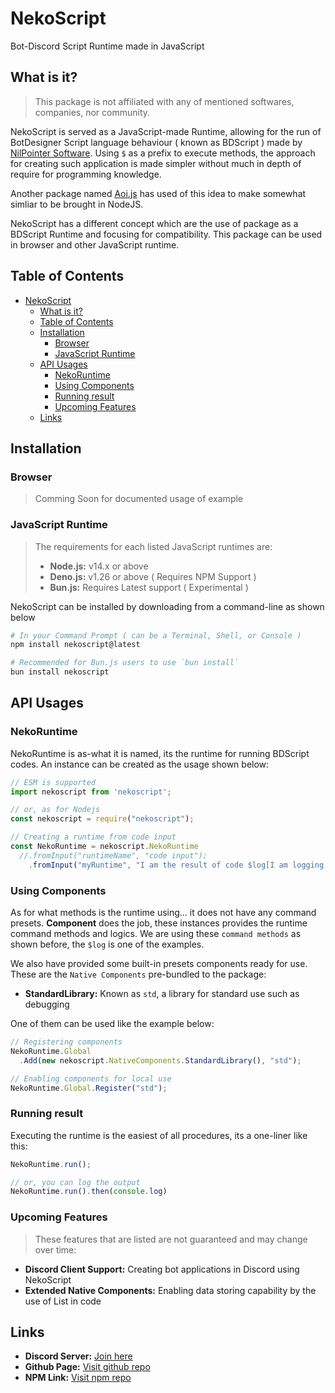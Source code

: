 
# NekoScript

Bot-Discord Script Runtime made in JavaScript

## What is it?
> This package is not affiliated with any of mentioned softwares, companies, nor community.

NekoScript is served as a JavaScript-made Runtime, allowing for the run of BotDesigner Script language behaviour ( known as BDScript ) made by [NilPointer Software](https://nilpointer.software/). Using `$` as a prefix to execute methods, the approach for creating such application is made simpler without much in depth of require for programming knowledge.

Another package named [Aoi.js](https://aoi.js.org/) has used of this idea to make somewhat simliar to be brought in NodeJS.

NekoScript has a different concept which are the use of package as a BDScript Runtime and focusing for compatibility. This package can be used in browser and other JavaScript runtime.

## Table of Contents
- [NekoScript](#nekoscript)
  - [What is it?](#what-is-it)
  - [Table of Contents](#table-of-contents)
  - [Installation](#installation)
    - [Browser](#browser)
    - [JavaScript Runtime](#javascript-runtime)
  - [API Usages](#api-usages)
    - [NekoRuntime](#nekoruntime)
    - [Using Components](#using-components)
    - [Running result](#running-result)
    - [Upcoming Features](#upcoming-features)
  - [Links](#links)

## Installation

### Browser
> Comming Soon for documented usage of example

### JavaScript Runtime
> The requirements for each listed JavaScript runtimes are:
> - **Node.js:** v14.x or above
> - **Deno.js:** v1.26 or above ( Requires NPM Support )
> - **Bun.js:** Requires Latest support ( Experimental )

NekoScript can be installed by downloading from a command-line as shown below
```bash
# In your Command Prompt ( can be a Terminal, Shell, or Console )
npm install nekoscript@latest

# Recommended for Bun.js users to use `bun install`
bun install nekoscript
```

## API Usages
### NekoRuntime
NekoRuntime is as-what it is named, its the runtime for running BDScript codes. An instance can be created as the usage shown below:

```ts
// ESM is supported
import nekoscript from 'nekoscript';

// or, as for Nodejs
const nekoscript = require("nekoscript");

// Creating a runtime from code input
const NekoRuntime = nekoscript.NekoRuntime
  //.fromInput("runtimeName", "code input");
    .fromInput("myRuntime", "I am the result of code $log[I am logging this text]");
```

### Using Components
As for what methods is the runtime using... it does not have any command presets. **Component** does the job, these instances provides the runtime command methods and logics. We are using these `command methods` as shown before, the `$log` is one of the examples.

We also have provided some built-in presets components ready for use. These are the `Native Components` pre-bundled to the package:
- **StandardLibrary:** Known as `std`, a library for standard use such as debugging

One of them can be used like the example below:
```ts
// Registering components
NekoRuntime.Global
  .Add(new nekoscript.NativeComponents.StandardLibrary(), "std");

// Enabling components for local use
NekoRuntime.Global.Register("std");
```

### Running result
Executing the runtime is the easiest of all procedures, its a one-liner like this:
```ts
NekoRuntime.run();

// or, you can log the output
NekoRuntime.run().then(console.log)
```

### Upcoming Features
> These features that are listed are not guaranteed and may change over time:
- **Discord Client Support:** Creating bot applications in Discord using NekoScript
- **Extended Native Components:** Enabling data storing capability by the use of List in code

## Links
- **Discord Server:** [Join here](https://discord.gg/pX3UhdPmQE "NekoScript Community Server")
- **Github Page:** [Visit github repo](https://github.com/Nekomoduler/nekoscript "Github Repository")
- **NPM Link:** [Visit npm repo](https://www.npmjs.com/package/nekoscript "NPM Repository Link")